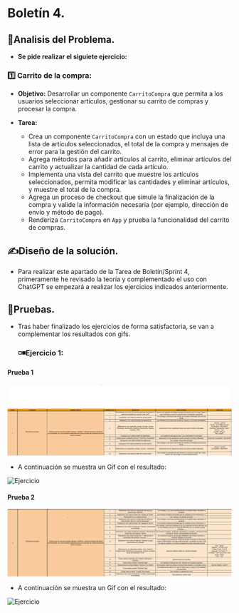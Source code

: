 # Boletín 4.
## 🔎Analisis del Problema.
- **Se pide realizar el siguiete ejercicio:**

 ###  1️⃣ Carrito de la compra:
- **Objetivo:** Desarrollar un componente `CarritoCompra` que permita a los usuarios seleccionar artículos, gestionar su carrito de compras y procesar la compra.

- **Tarea:** 
  - Crea un componente `CarritoCompra` con un estado que incluya una lista de artículos seleccionados, el total de la compra y mensajes de error para la gestión del carrito.
  - Agrega métodos para añadir artículos al carrito, eliminar artículos del carrito y actualizar la cantidad de cada artículo.
  - Implementa una vista del carrito que muestre los artículos seleccionados, permita modificar las cantidades y eliminar artículos, y muestre el total de la compra.
  - Agrega un proceso de checkout que simule la finalización de la compra y valide la información necesaria (por ejemplo, dirección de envío y método de pago).
  - Renderiza `CarritoCompra` en `App` y prueba la funcionalidad del carrito de compras.


## ✍Diseño de la solución.
- Para realizar este apartado de la Tarea de Boletín/Sprint 4, primeramente he revisado la teoría y complementado el uso con ChatGPT se empezará a realizar los ejercicios indicados anteriormente.
## 🧾Pruebas.
- Tras haber finalizado los ejercicios de forma satisfactoria, se van a complementar los resultados con gifs.

  ### ◽◾Ejercicio 1:

#### Prueba 1
![Excel Ejercicio](https://github.com/JoseAntonioSegura/Imagenes/blob/d67985f1e9879638bff8a3e1691ab273d159b9af/T2-Sprint4-1.png)
  -  A continuación se muestra un Gif con el resultado:

![Ejercicio](https://github.com/JoseAntonioSegura/Imagenes/blob/455ddef693b0d555368bd542363941a478b2accb/Videos/T2-Sprint4-1.gif)

#### Prueba 2
![Excel Ejercicio](https://github.com/JoseAntonioSegura/Imagenes/blob/d67985f1e9879638bff8a3e1691ab273d159b9af/T2-Sprint4-2.png)
  -  A continuación se muestra un Gif con el resultado:

![Ejercicio](https://github.com/JoseAntonioSegura/Imagenes/blob/455ddef693b0d555368bd542363941a478b2accb/Videos/T2-Sprint4-2.gif)
